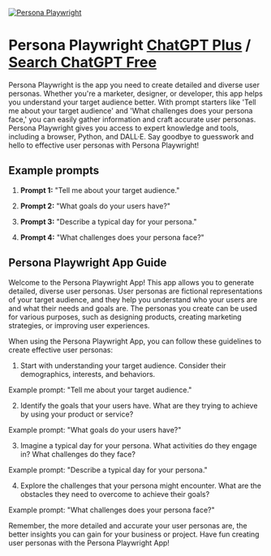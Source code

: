 
[![Persona Playwright](https://files.oaiusercontent.com/file-cSRcE30BmD7h4Gpjt9LDpg8h?se=2123-10-17T17%3A17%3A03Z&sp=r&sv=2021-08-06&sr=b&rscc=max-age%3D31536000%2C%20immutable&rscd=attachment%3B%20filename%3D7e2468e8-5b07-4b1d-a89b-d6a49ee47869.png&sig=QDQ8QaPFh90yIO0FhDlD0rb%2B6ZWgNw1jlkizvnMn5QU%3D)](https://chat.openai.com/g/g-T7SoiWsJK-persona-playwright)

# Persona Playwright [ChatGPT Plus](https://chat.openai.com/g/g-T7SoiWsJK-persona-playwright) / [Search ChatGPT Free](https://gptcall.net/index.html#/?search=Persona%20Playwright)

Persona Playwright is the app you need to create detailed and diverse user personas. Whether you're a marketer, designer, or developer, this app helps you understand your target audience better. With prompt starters like 'Tell me about your target audience' and 'What challenges does your persona face,' you can easily gather information and craft accurate user personas. Persona Playwright gives you access to expert knowledge and tools, including a browser, Python, and DALL·E. Say goodbye to guesswork and hello to effective user personas with Persona Playwright!

## Example prompts

1. **Prompt 1:** "Tell me about your target audience."

2. **Prompt 2:** "What goals do your users have?"

3. **Prompt 3:** "Describe a typical day for your persona."

4. **Prompt 4:** "What challenges does your persona face?"

## Persona Playwright App Guide

Welcome to the Persona Playwright App! This app allows you to generate detailed, diverse user personas. User personas are fictional representations of your target audience, and they help you understand who your users are and what their needs and goals are. The personas you create can be used for various purposes, such as designing products, creating marketing strategies, or improving user experiences.

When using the Persona Playwright App, you can follow these guidelines to create effective user personas:

1. Start with understanding your target audience. Consider their demographics, interests, and behaviors.

Example prompt: "Tell me about your target audience."

2. Identify the goals that your users have. What are they trying to achieve by using your product or service?

Example prompt: "What goals do your users have?"

3. Imagine a typical day for your persona. What activities do they engage in? What challenges do they face?

Example prompt: "Describe a typical day for your persona."

4. Explore the challenges that your persona might encounter. What are the obstacles they need to overcome to achieve their goals?

Example prompt: "What challenges does your persona face?"

Remember, the more detailed and accurate your user personas are, the better insights you can gain for your business or project. Have fun creating user personas with the Persona Playwright App!


